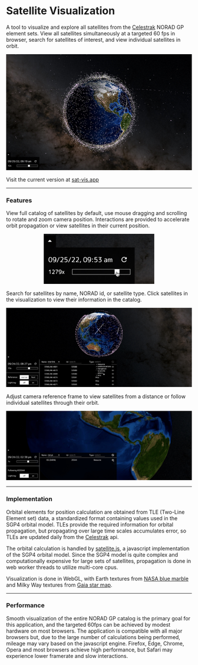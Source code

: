 # Satellite Visualization
A tool to visualize and explore all satellites from the [Celestrak](https://celestrak.org/) NORAD GP element sets. View all satellites simultaneously at a targeted 60 fps in browser, search for satellites of interest, and view individual satellites in orbit.

![main screenshot](https://github.com/Jeff0Brewer/readme-img/blob/main/img/sat-vis.jpg?raw=true)

Visit the current version at [sat-vis.app](https://www.sat-vis.app/)

---

### Features
View full catalog of satellites by default, use mouse dragging and scrolling to rotate and zoom camera position. Interactions are provided to accelerate orbit propagation or view satellites in their current position.
<p align="center">
    <img src="https://github.com/Jeff0Brewer/readme-img/blob/main/img/epoch-controls.jpg?raw=true" alt="epoch controls" width="300"/>
</p>

Search for satellites by name, NORAD id, or satellite type. Click satellites in the visualization to view their information in the catalog.

![catalog](https://github.com/Jeff0Brewer/readme-img/blob/main/img/catalog-starlink.jpg?raw=true)

Adjust camera reference frame to view satellites from a distance or follow individual satellites through their orbit.

![follow](https://github.com/Jeff0Brewer/readme-img/blob/main/img/follow-iss.jpg?raw=true)

---

### Implementation
Orbital elements for position calculation are obtained from TLE (Two-Line Element set) data, a standardized format containing values used in the SGP4 orbital model. TLEs provide the required information for orbital propagation, but propagating over large time scales accumulates error, so TLEs are updated daily from the [Celestrak](https://celestrak.org/) api. 

The orbital calculation is handled by [satellite.js](https://github.com/shashwatak/satellite-js), a javascript implementation of the SGP4 orbital model. Since the SGP4 model is quite complex and computationally expensive for large sets of satellites, propagation is done in web worker threads to utilize multi-core cpus.

Visualization is done in WebGL, with Earth textures from [NASA blue marble](https://visibleearth.nasa.gov/images/73909/december-blue-marble-next-generation-w-topography-and-bathymetry) and Milky Way textures from [Gaia star map](https://sci.esa.int/s/ApPJaGA).

---

### Performance
Smooth visualization of the entire NORAD GP catalog is the primary goal for this application, and the targeted 60fps can be achieved by modest hardware on most browsers. The application is compatible with all major browsers but, due to the large number of calculations being performed, mileage may vary based on the javascript engine. Firefox, Edge, Chrome, Opera and most browsers achieve high performance, but Safari may experience lower framerate and slow interactions. 
